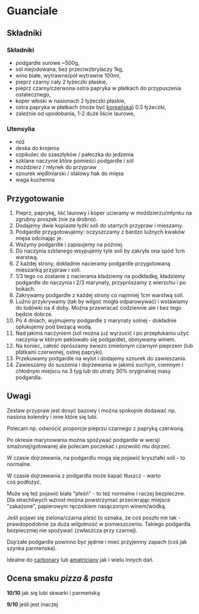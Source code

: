 # Guanciale

## Składniki

### Składniki

-   podgardle surowe ~500g,
-   sól niejodowana, bez przeciwzbrylaczy 1kg,
-   wino białe, wytrawne/pół wytrawne 100ml,
-   pieprz czarny cały 2 łyżeczki płaskie,
-   pieprz czarny/czerwona ostra papryka w płatkach do przypuszenia ostatecznego,
-   koper włoski w nasionach 2 łyżeczki płaskie,
-   ostra papryka w płatkach (może być [koreańska](https://en.wikipedia.org/wiki/Korean_chili_pepper)) 0.5 łyżeczki,
-   zależnie od upodobania, 1-2 duże liście laurowe,

### Utensylia

-   nóż
-   deska do krojenia
-   szpikulec do szaszłyków / pałeczka do jedzenia
-   szklane naczynie które pomieści podgardle i sól
-   moździerz / młynek do przypraw
-   sznurek wędliniarski / stalowy hak do mięsa
-   waga kuchenna

## Przygotowanie

1. Pieprz, paprykę, liść laurowy i koper ucieramy w moździerzu/młynku na zgrubny proszek (nie za drobno).
2. Dodajemy dwie kopiaste łyżki soli do utartych przypraw i mieszamy.
3. Podgardle przygotowujemy: oczyszczamy z bardzo luźnych kwaków mięsa odcinając je.
4. Ważymy podgardle i zapisujemy na później.
5. Do naczynia szklanego wsypujemy tyle soli by zakryła ona spód 1cm warstwą.
6. Z każdej strony, dokładnie nacieramy podgardle przygotowaną mieszanką przypraw i soli.
7. 1/3 tego co zostanie z nacierania kładziemy na podkładkę, kładziemy podgardle do naczynia i 2/3 marynaty, przyprószamy z wierzchu i po bokach.
8. Zakrywamy podgardle z każdej strony co najmniej 1cm warstwą soli.
9. Luźno przykrywamy (tak by wilgoć mogła odparowywać) i wstawiamy do lodówki na 4 doby. Można przewracać codziennie ale i bez tego będzie dobrze.
10. Po 4 dniach, wyjmujemy podgardle z marynaty solnej - dokładnie opłukujemy pod bieżącą wodą.
11. Nad jakimś naczyniem (sól można już wyrzucić i po przepłukaniu użyć naczynia w którym peklowało się podgardle), obmywamy winem.
12. Na koniec, całość oprószamy świeżo zmielonym czarnym pieprzem (lub płatkami czerwonej, ostrej papryki).
13. Przekuwamy podgardle na wylot i dodajemy sznurek do zawieszania.
14. Zawieszamy do suszenia i dojrzewania w jakimś suchym, ciemnym i chłodnym miejscu na 3 tyg lub do utraty 30% oryginalnej masy podgardla.

## Uwagi

Zestaw przypraw jest dosyć bazowy i można spokojnie dodawać np. nasiona kolendry i inne które się lubi.

Polecam np. odwrócić proporcje pieprzu czarnego z papryką czerwoną.

Po okresie marynowania można spożywać podgardle w wersji smażonej/gotowanej ale polecam poczekać i pozwolić mu dojrzeć.

W czasie dojrzewania, na podgardlu mogą się pojawić kryształki soli - to normalne.

W czasie dojrzewania z podgardla może kapać tłuszcz - warto coś podłożyć.

Może się też pojawić biała "pleśń" - to też normalne i raczej bezpieczne. Dla strachliwych wzrost można powstrzymać przecierając miejsce "zakażone", papierowym ręcznikiem nasączonym winem/wódką.

Jeśli pojawi się zielona/czarna pleść to oznaka, że coś poszło nie tak - prawdopodobnie za duża wilgotność w pomieszczeniu. Takiego podgardla bezpieczniej nie spożywać (zwłaszcza przy czarnej).

Dojrzałe podgardle powinno być jędrne i mieć przyjemny zapach (coś jak szynka parmeńska).

Idealne do [carbonary](https://www.youtube.com/watch?v=593WWQPGtYY) lub [amatriciany](https://www.youtube.com/watch?v=y7ot3RqTcWM) jak i wielu innych dań.

## Ocena smaku _pizza & pasta_

**10/10** jak się lubi skwarki i parmeńską

**9/10** jeśli jest inaczej
